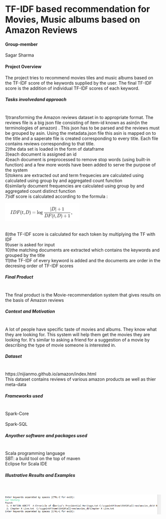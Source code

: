 # TF-IDF based recommendation for Movies, Music albums based on Amazon Reviews


<h4>Group-member</h4>
Sagar Sharma

<h4>Project Overview </h4>
The project tries to recommend movies tiles and music albums based on the TF-IDF score of the keywords supplied by the user.
The final TF-IDF score is the addition of individual TF-IDF scores of each keyword.

<h5>Tasks involvedand approach</h5>
<br>1)transforming the Amazon reviews dataset in to appropriate format. The reviews file is a big json file consisting of item-id known as asin(in the terminologies of amazon) . This json has to be parsed and the reviews must be grouped by asin. Using the metadata.json file this asin is mapped on to the title and a saperate file is created corresponding to every title. Each file contains reviews corresponding to that title.
<br>2)the data set is loaded in the form of dataframe
<br>3)each document is assigned an id
<br>4)each document is preprocessed to remove stop words (using built-in function) and a few more words have been added to serve the purpose of the system
<br>5)tokens are extracted out and term frequecies are calculated using calculated using group by and aggregated count function
<br>6)similarly document frequencies are calculated using group by and aggregated count distinct function
<br>7)idf score is calculated according to the formula :

![Formula](formula.PNG)

<br>8)the TF-IDF score is calculated for each token by multiplying the TF with IDF
<br>9)user is asked for input
<br>10)the matching documents are extracted which contains the keywords and grouped by the title
<br>11)the TF-IDF of every keyword is added and the documents are order in the decresing order of TF-IDF scores

<h5>Final Product</h5>
<br>The final product is the Movie-recommendation system that gives results on the basis of Amazon reviews

<h5>Context and Motivation</h5>
<br>A lot of people have specific taste of movies and albums. They know what they are looking for. This system will help them get the movies they are looking for. It's similar to asking a friend for a suggestion of a movie by describing the type of movie someone is interested in.

<h5>Dataset</h5>
<br>https://nijianmo.github.io/amazon/index.html
<br>This dataset contains reviews of various amazon products ae well as thier meta-data

<h5>Frameworks used</h5>
<br>Spark-Core</br>
<br>Spark-SQL

<h5>Anyother software and packages used </h5>
<br>Scala programming language
<br>SBT: a build tool on the top of maven
<br>Eclipse for Scala IDE

<h5>Illustrative Results and Examples</h5>
<br>

![Image of Yaktocat](1.PNG)








